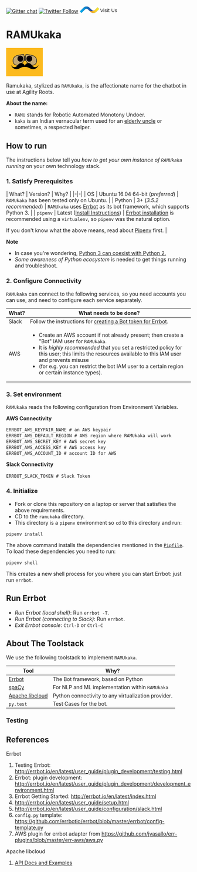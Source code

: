 [![Gitter chat](https://badges.gitter.im/agilityroots/devopsyness.png)](https://gitter.im/agilityroots/devopsyness)
[![Twitter Follow](https://img.shields.io/twitter/follow/agilityroots.svg?style=social&label=Follow)](http://twitter.com/agilityroots)
[![Website](https://raw.githubusercontent.com/agilityroots/common/master/images/agile_logo_badge_visit_us_github.png)](http://www.agilityroots.com)

# RAMUkaka

<img src="https://raw.githubusercontent.com/agilityroots/common/master/images/ramukaka_logo.png" alt="Drawing" style="width: 100px;"/>

Ramukaka, stylized as `RAMUkaka`, is the affectionate name for the chatbot in use at Agility Roots.

**About the name:**

* `RAMU` stands for Robotic Automated Monotony Undoer.
* `kaka` is an Indian vernacular term used for an [elderly uncle](http://www.shabdkosh.com/translate/%E0%A4%95%E0%A4%BE%E0%A4%95%E0%A4%BE/%E0%A4%95%E0%A4%BE%E0%A4%95%E0%A4%BE-meaning-in-Hindi-English) or sometimes, a respected helper.

## How to run

The instructions below tell you _how to get your own instance of `RAMUkaka` running_ on your own technology stack.


### 1. Satisfy Prerequisites

| What? | Version? | Why? |
|-|-|
| OS | Ubuntu 16.04 64-bit (_preferred_) | `RAMUkaka` has been tested only on Ubuntu. |
| Python | 3+ (_3.5.2 recommended_) | `RAMUkaka` uses [Errbot](http://errbot.io/en/latest/) as its bot framework, which supports Python 3. |
| `pipenv` | Latest ([Install Instructions](https://docs.pipenv.org/#install-pipenv-today)) | [Errbot installation](http://errbot.io/en/latest/user_guide/setup.html#installation) is recommended using a `virtualenv`, so `pipenv` was the natural option.<p>If you don't know what the above means, read about [Pipenv](https://docs.pipenv.org) first. |

**Note**

* In case you're wondering, [Python 3 can coexist with Python 2.](https://askubuntu.com/a/17631)
* _Some awareness of Python ecosystem_ is needed to get things running and troubleshoot.

### 2. Configure Connectivity

`RAMUkaka` can connect to the following services, so you need accounts you can use, and need to configure each service separately.

| What? | What needs to be done? |
|-|-|
| Slack | Follow the instructions for [creating a Bot token for Errbot](http://errbot.io/en/latest/user_guide/configuration/slack.html). |
| AWS | <ul><li>Create an AWS account if not already present; then create a "Bot" IAM user for `RAMUkaka`.</li><li>It is _highly recommended_ that you set a restricted policy for this user; this limits the resources available to this IAM user and prevents misuse</li><li>(for e.g. you can restrict the bot IAM user to a certain region or certain instance types).</li></ul> |

### 3. Set environment

`RAMUkaka` reads the following configuration from Environment Variables.

**AWS Connectivity**

```
ERRBOT_AWS_KEYPAIR_NAME # an AWS keypair
ERRBOT_AWS_DEFAULT_REGION # AWS region where RAMUkaka will work
ERRBOT_AWS_SECRET_KEY # AWS secret key
ERRBOT_AWS_ACCESS_KEY # AWS access key
ERRBOT_AWS_ACCOUNT_ID # account ID for AWS
```

**Slack Connectivity**

`ERRBOT_SLACK_TOKEN # Slack Token`


### 4. Initialize

* Fork or clone this repository on a laptop or server that satisfies the above requirements.
* CD to the `ramukaka` directory.
* This directory is a `pipenv` environment so `cd` to this directory and run:

```
pipenv install
```

The above command installs the dependencies mentioned in the [`Pipfile`](Pipfile). To load these dependencies you need to run:

```
pipenv shell
```

This creates a new shell process for you where you can start Errbot: just run `errbot`.

## Run Errbot

* *Run Errbot (local shell)*: Run `errbot -T`.
* *Run Errbot (connecting to Slack)*: Run `errbot`.
* *Exit Errbot console*: `Ctrl-D` or `Ctrl-C`

## About The Toolstack

We use the following toolstack to implement `RAMUkaka`.

| Tool | Why? |
|-|-|
| [Errbot](https://www.errbot.io) | The Bot framework, based on Python |
| [spaCy](https://www.spacy.io) | For NLP and ML implementation within `RAMUkaka` |
| [Apache libcloud](https://libcloud.readthedocs.io) | Python connectivity to any virtualization provider. |
| `py.test` | Test Cases for the bot. |

### Testing


## References

Errbot

1. Testing Errbot: http://errbot.io/en/latest/user_guide/plugin_development/testing.html
1. Errbot: plugin development: http://errbot.io/en/latest/user_guide/plugin_development/development_environment.html
1. Errbot Getting Started: http://errbot.io/en/latest/index.html
1. http://errbot.io/en/latest/user_guide/setup.html
1. http://errbot.io/en/latest/user_guide/configuration/slack.html
1. `config.py` template: https://github.com/errbotio/errbot/blob/master/errbot/config-template.py
1. AWS plugin for errbot adapter from https://github.com/jvasallo/err-plugins/blob/master/err-aws/aws.py

Apache libcloud

1. [API Docs and Examples](https://libcloud.readthedocs.io/en/latest/compute/index.html#examples)
